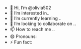 - 👋 Hi, I’m @olivia502
- 👀 I’m interested in..
- 🌱 I’m currently learning ..
- 💞️ I’m looking to collaborate on ..
- 📫 How to reach me ..
- 😄 Pronouns: 
- ⚡ Fun fact: 

<!---
olivia502/olivia502 is a ✨ special ✨ repository because its `README.md` (this file) appears on your GitHub profile.
You can click the Preview link to take a look at your changes.
--->
